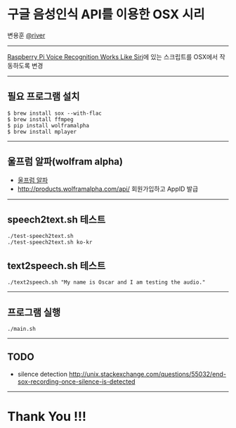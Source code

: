 
# 구글 음성인식 API를 이용한 OSX 시리 

변용훈
[@river](http://twitter.com/river)

---

[Raspberry Pi Voice Recognition Works Like
Siri](http://blog.oscarliang.net/raspberry-pi-voice-recognition-works-like-siri/)에 있는 스크립트를 OSX에서 작동하도록 변경

---

## 필요 프로그램 설치

```
$ brew install sox --with-flac
$ brew install ffmpeg
$ pip install wolframalpha
$ brew install mplayer
```

---

## 울프럼 알파(wolfram alpha)

- [울프럼
  알파](http://ko.wikipedia.org/wiki/%EC%9A%B8%ED%94%84%EB%9F%BC_%EC%95%8C%ED%8C%8C)
- http://products.wolframalpha.com/api/ 회원가입하고 AppID 발급 

---

## speech2text.sh 테스트

```
./test-speech2text.sh 
./test-speech2text.sh ko-kr
```

## text2speech.sh 테스트

```
./text2speech.sh "My name is Oscar and I am testing the audio."
```

---

## 프로그램 실행

```
./main.sh
```

---

## TODO 

- silence detection
http://unix.stackexchange.com/questions/55032/end-sox-recording-once-silence-is-detected


---

# Thank You !!!
  
